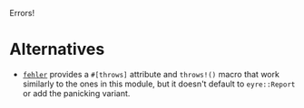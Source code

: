 Errors!

# Alternatives

- [`fehler`](https://docs.rs/fehler/latest/fehler/) provides a `#[throws]`
  attribute and `throws!()` macro that work similarly to the ones in this
  module, but it doesn't default to `eyre::Report` or add the panicking variant.
